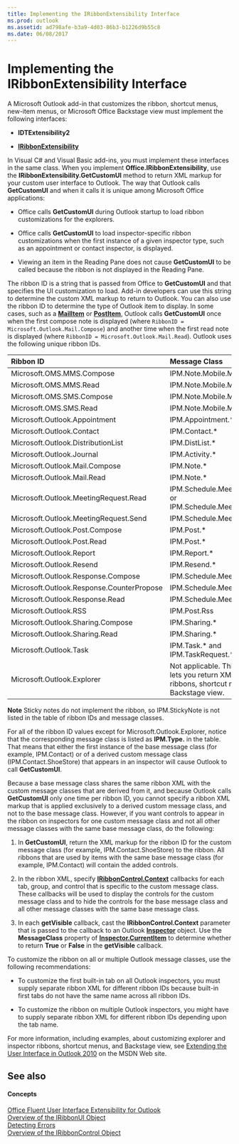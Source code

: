 ```yaml
---
title: Implementing the IRibbonExtensibility Interface
ms.prod: outlook
ms.assetid: ad798afe-b3a9-4d03-86b3-b1226d9b55c8
ms.date: 06/08/2017
---
```



# Implementing the IRibbonExtensibility Interface

A Microsoft Outlook add-in that customizes the ribbon, shortcut menus, new-item menus, or Microsoft Office Backstage view must implement the following interfaces:


- **IDTExtensibility2**
    
- **[IRibbonExtensibility](http://msdn.microsoft.com/library/b27a7576-b6f5-031e-e307-78ef5f8507e0%28Office.15%29.aspx)**
    

In Visual C# and Visual Basic add-ins, you must implement these interfaces in the same class.
When you implement **Office.IRibbonExtensibility**, use the **IRibbonExtensibility.GetCustomUI** method to return XML markup for your custom user interface to Outlook. The way that Outlook calls **GetCustomUI** and when it calls it is unique among Microsoft Office applications:

- Office calls **GetCustomUI** during Outlook startup to load ribbon customizations for the explorers.
    
- Office calls **GetCustomUI** to load inspector-specific ribbon customizations when the first instance of a given inspector type, such as an appointment or contact inspector, is displayed.
    
- Viewing an item in the Reading Pane does not cause **GetCustomUI** to be called because the ribbon is not displayed in the Reading Pane.
    
The ribbon ID is a string that is passed from Office to **GetCustomUI** and that specifies the UI customization to load. Add-in developers can use this string to determine the custom XML markup to return to Outlook. You can also use the ribbon ID to determine the type of Outlook item to display.
In some cases, such as a **[MailItem](mailitem-object-outlook.md)** or **[PostItem](postitem-object-outlook.md)**, Outlook calls **GetCustomUI** once when the first compose note is displayed (where `RibbonID = Microsoft.Outlook.Mail.Compose`) and another time when the first read note is displayed (where  `RibbonID = Microsoft.Outlook.Mail.Read`).
Outlook uses the following unique ribbon IDs.


| **Ribbon ID**| **Message Class**|
|:-----|:-----|
|Microsoft.OMS.MMS.Compose|IPM.Note.Mobile.MMS.*|
|Microsoft.OMS.MMS.Read|IPM.Note.Mobile.MMS.*|
|Microsoft.OMS.SMS.Compose|IPM.Note.Mobile.MMS.*|
|Microsoft.OMS.SMS.Read|IPM.Note.Mobile.MMS.*|
|Microsoft.Outlook.Appointment|IPM.Appointment.*|
|Microsoft.Outlook.Contact|IPM.Contact.*|
|Microsoft.Outlook.DistributionList|IPM.DistList.*|
|Microsoft.Outlook.Journal|IPM.Activity.*|
|Microsoft.Outlook.Mail.Compose|IPM.Note.*|
|Microsoft.Outlook.Mail.Read|IPM.Note.*|
|Microsoft.Outlook.MeetingRequest.Read|IPM.Schedule.Meeting.Request or IPM.Schedule.Meeting.Canceled|
|Microsoft.Outlook.MeetingRequest.Send|IPM.Schedule.Meeting.Request|
|Microsoft.Outlook.Post.Compose|IPM.Post.*|
|Microsoft.Outlook.Post.Read|IPM.Post.*|
|Microsoft.Outlook.Report|IPM.Report.*|
|Microsoft.Outlook.Resend|IPM.Resend.*|
|Microsoft.Outlook.Response.Compose|IPM.Schedule.Meeting.Resp.*|
|Microsoft.Outlook.Response.CounterPropose|IPM.Schedule.Meeting.Resp.*|
|Microsoft.Outlook.Response.Read|IPM.Schedule.Meeting.Resp.*|
|Microsoft.Outlook.RSS|IPM.Post.Rss|
|Microsoft.Outlook.Sharing.Compose|IPM.Sharing.*|
|Microsoft.Outlook.Sharing.Read|IPM.Sharing.*|
|Microsoft.Outlook.Task|IPM.Task.* and IPM.TaskRequest.*|
|Microsoft.Outlook.Explorer|Not applicable. This ribbon ID lets you return XML for explorer ribbons, shortcut menus, and Backstage view.|

 **Note**  Sticky notes do not implement the ribbon, so IPM.StickyNote is not listed in the table of ribbon IDs and message classes.

For all of the ribbon ID values except for Microsoft.Outlook.Explorer, notice that the corresponding message class is listed as **IPM.Type.** in the table. That means that either the first instance of the base message class (for example, IPM.Contact) or of a derived custom message class (IPM.Contact.ShoeStore) that appears in an inspector will cause Outlook to call **GetCustomUI**. 

Because a base message class shares the same ribbon XML with the custom message classes that are derived from it, and because Outlook calls **GetCustomUI** only one time per ribbon ID, you cannot specify a ribbon XML markup that is applied exclusively to a derived custom message class, and not to the base message class. However, if you want controls to appear in the ribbon on inspectors for one custom message class and not all other message classes with the same base message class, do the following:

1. In **GetCustomUI**, return the XML markup for the ribbon ID for the custom message class (for example, IPM.Contact.ShoeStore) to the ribbon. All ribbons that are used by items with the same base message class (for example, IPM.Contact) will contain the added controls.
    
2.  In the ribbon XML, specify **[IRibbonControl.Context](http://msdn.microsoft.com/library/39f9d85a-00e9-9682-3957-51d9e72b4d83%28Office.15%29.aspx)** callbacks for each tab, group, and control that is specific to the custom message class. These callbacks will be used to display the controls for the custom message class and to hide the controls for the base message class and all other message classes with the same base message class.
    
3.  In each **getVisible** callback, cast the **IRibbonControl.Context** parameter that is passed to the callback to an Outlook **[Inspector](inspector-object-outlook.md)** object. Use the **MessageClass** property of **[Inspector.CurrentItem](inspector-currentitem-property-outlook.md)** to determine whether to return **True** or **False** in the **getVisible** callback.
    
To customize the ribbon on all or multiple Outlook message classes, use the following recommendations:

- To customize the first built-in tab on all Outlook inspectors, you must supply separate ribbon XML for different ribbon IDs because built-in first tabs do not have the same name across all ribbon IDs.
    
- To customize the ribbon on multiple Outlook inspectors, you might have to supply separate ribbon XML for different ribbon IDs depending upon the tab name.
    
For more information, including examples, about customizing explorer and inspector ribbons, shortcut menus, and Backstage view, see  [Extending the User Interface in Outlook 2010](http://msdn.microsoft.com/library/00b504b0-e897-43b9-8615-44276166823f.aspx) on the MSDN Web site.

## See also


#### Concepts


 [Office Fluent User Interface Extensibility for Outlook](office-fluent-user-interface-extensibility-for-outlook.md)<br>
 [Overview of the IRibbonUI Object](overview-of-the-iribbonui-object.md)<br>
 [Detecting Errors](detecting-errors.md)<br>
 [Overview of the IRibbonControl Object](overview-of-the-iribboncontrol-object.md)

